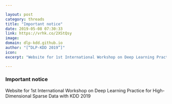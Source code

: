 ```yaml
---

layout: post
category: threads
title: "Important notice"
date: 2019-05-08 07:30:33
link: https://vrhk.co/2XStQsy
image: 
domain: dlp-kdd.github.io
author: "[“DLP-KDD 2019”]"
icon: 
excerpt: "Website for 1st International Workshop on Deep Learning Practice for High- Dimensional Sparse Data with KDD 2019"

---
```


### Important notice

Website for 1st International Workshop on Deep Learning Practice for High- Dimensional Sparse Data with KDD 2019